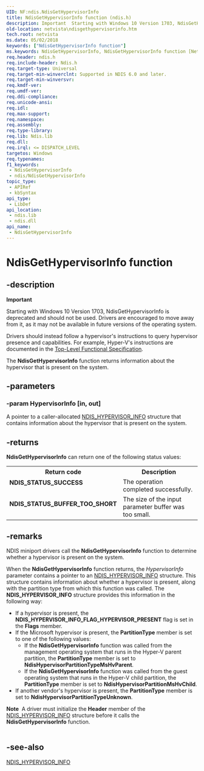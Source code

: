 ```yaml
---
UID: NF:ndis.NdisGetHypervisorInfo
title: NdisGetHypervisorInfo function (ndis.h)
description: Important  Starting with Windows 10 Version 1703, NdisGetHypervisorInfo is deprecated and should not be used.
old-location: netvista\ndisgethypervisorinfo.htm
tech.root: netvista
ms.date: 05/02/2018
keywords: ["NdisGetHypervisorInfo function"]
ms.keywords: NdisGetHypervisorInfo, NdisGetHypervisorInfo function [Network Drivers Starting with Windows Vista], ndis/NdisGetHypervisorInfo, netvista.ndisgethypervisorinfo, virtual_machine_queue_ref_afe96cc4-b307-4953-9587-65b6bec35b18.xml
req.header: ndis.h
req.include-header: Ndis.h
req.target-type: Universal
req.target-min-winverclnt: Supported in NDIS 6.0 and later.
req.target-min-winversvr: 
req.kmdf-ver: 
req.umdf-ver: 
req.ddi-compliance: 
req.unicode-ansi: 
req.idl: 
req.max-support: 
req.namespace: 
req.assembly: 
req.type-library: 
req.lib: Ndis.lib
req.dll: 
req.irql: <= DISPATCH_LEVEL
targetos: Windows
req.typenames: 
f1_keywords:
 - NdisGetHypervisorInfo
 - ndis/NdisGetHypervisorInfo
topic_type:
 - APIRef
 - kbSyntax
api_type:
 - LibDef
api_location:
 - ndis.lib
 - ndis.dll
api_name:
 - NdisGetHypervisorInfo
---
```


# NdisGetHypervisorInfo function


## -description

<div class="alert"><b>Important</b>  <p class="note">Starting with Windows 10 Version 1703, NdisGetHypervisorInfo is deprecated and should not be used.  Drivers are encouraged to move away from it, as it may not be available in future versions of the operating system. 

<p class="note">Drivers should instead follow a hypervisor's instructions to query hypervisor presence and capabilities. For example, Hyper-V's instructions are documented in the <a href="/virtualization/hyper-v-on-windows/reference/tlfs">Top-Level Functional Specification</a>.

</div>

The <b>NdisGetHypervisorInfo</b> function returns information about the hypervisor that is present on the system.

## -parameters

### -param HypervisorInfo [in, out]


A pointer to a caller-allocated <a href="/windows-hardware/drivers/ddi/ntddndis/ns-ntddndis-_ndis_hypervisor_info">NDIS_HYPERVISOR_INFO</a> structure that
     contains information about the hypervisor that is present on the system.

## -returns

<b>NdisGetHypervisorInfo</b> can return one of the following status values:

<table>
<tr>
<th>Return code</th>
<th>Description</th>
</tr>
<tr>
<td width="40%">
<dl>
<dt><b>NDIS_STATUS_SUCCESS</b></dt>
</dl>
</td>
<td width="60%">
The operation completed successfully.

</td>
</tr>
<tr>
<td width="40%">
<dl>
<dt><b>NDIS_STATUS_BUFFER_TOO_SHORT</b></dt>
</dl>
</td>
<td width="60%">
The size of the input parameter buffer was too small.

</td>
</tr>
</table>

## -remarks

NDIS miniport drivers call the 
    <b>NdisGetHypervisorInfo</b> function to determine whether a hypervisor is present on the system.

When the <b>NdisGetHypervisorInfo</b> function returns, the <i>HypervisorInfo</i> parameter contains a pointer to an <a href="/windows-hardware/drivers/ddi/ntddndis/ns-ntddndis-_ndis_hypervisor_info">NDIS_HYPERVISOR_INFO</a> structure. This structure contains information about whether a hypervisor is present, along with the partition type from which this function was called. The <b>NDIS_HYPERVISOR_INFO</b> structure provides this information in the following way:

<ul>
<li>
If a hypervisor is present, the <b>NDIS_HYPERVISOR_INFO_FLAG_HYPERVISOR_PRESENT</b> 
flag is set in the <b>Flags</b> member.

</li>
<li>
If the Microsoft hypervisor is present, the <b>PartitionType</b> member is set to one of the following values: 

<ul>
<li>
If the <b>NdisGetHypervisorInfo</b> function was called from the management operating system that runs in the Hyper-V parent partition, the <b>PartitionType</b> member is set to <b>NdisHypervisorPartitionTypeMsHvParent</b>.

</li>
<li>
If the <b>NdisGetHypervisorInfo</b> function was called from the guest operating system that runs in the Hyper-V child partition, the <b>PartitionType</b> member is set to <b>NdisHypervisorPartitionMsHvChild</b>.

</li>
</ul>
</li>
<li>
If another vendor's hypervisor is present, the <b>PartitionType</b> member is set to  <b>NdisHypervisorPartitionTypeUnknown</b>.

</li>
</ul>
<div class="alert"><b>Note</b>  A driver must initialize the 
    <b>Header</b> member of the <a href="/windows-hardware/drivers/ddi/ntddndis/ns-ntddndis-_ndis_hypervisor_info">NDIS_HYPERVISOR_INFO</a> structure before it calls the <b>NdisGetHypervisorInfo</b> function.</div>
<div> </div>

## -see-also

<a href="/windows-hardware/drivers/ddi/ntddndis/ns-ntddndis-_ndis_hypervisor_info">NDIS_HYPERVISOR_INFO</a>
